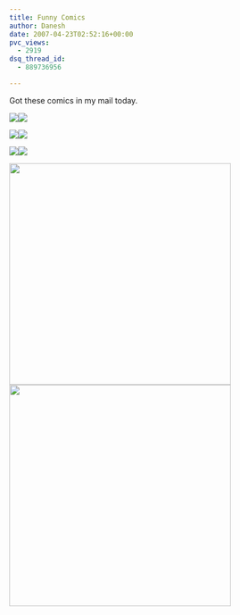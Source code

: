 ```yaml
---
title: Funny Comics
author: Danesh
date: 2007-04-23T02:52:16+00:00
pvc_views:
  - 2919
dsq_thread_id:
  - 889736956

---
```

Got these comics in my mail today.

![][1]![][2] 

![][3]![][4] 

![][5]![][6] 

<img loading="lazy" src="http://farm1.static.flickr.com/219/469347365_4233c6dcd6.jpg?v=0" height="397" width="397" /><img loading="lazy" src="http://farm1.static.flickr.com/224/469347357_e6879be389.jpg?v=0" height="397" width="397" />

 [1]: http://farm1.static.flickr.com/187/469332918_eba5048d39.jpg?v=0
 [2]: http://farm1.static.flickr.com/218/469332916_c8a01802dd.jpg?v=0
 [3]: http://farm1.static.flickr.com/222/469347411_97f3057a92.jpg?v=0
 [4]: http://farm1.static.flickr.com/231/469347401_b2be864327.jpg?v=0
 [5]: http://farm1.static.flickr.com/219/469347395_9de123d8d9.jpg?v=0
 [6]: http://farm1.static.flickr.com/173/469347369_a533e76085.jpg?v=0